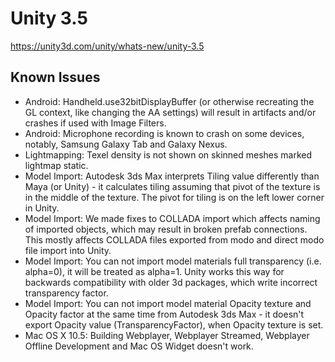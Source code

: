 # Unity 3.5

https://unity3d.com/unity/whats-new/unity-3.5

## Known Issues



*   Android: Handheld.use32bitDisplayBuffer (or otherwise recreating the GL context, like changing the AA settings) will result in artifacts and/or crashes if used with Image Filters.
*   Android: Microphone recording is known to crash on some devices, notably, Samsung Galaxy Tab and Galaxy Nexus.
*   Lightmapping: Texel density is not shown on skinned meshes marked lightmap static.
*   Model Import: Autodesk 3ds Max interprets Tiling value differently than Maya (or Unity) - it calculates tiling assuming that pivot of the texture is in the middle of the texture. The pivot for tiling is on the left lower corner in Unity.
*   Model Import: We made fixes to COLLADA import which affects naming of imported objects, which may result in broken prefab connections. This mostly affects COLLADA files exported from modo and direct modo file import into Unity.
*   Model Import: You can not import model materials full transparency (i.e. alpha=0), it will be treated as alpha=1. Unity works this way for backwards compatibility with older 3d packages, which write incorrect transparency factor.
*   Model Import: You can not import model material Opacity texture and Opacity factor at the same time from Autodesk 3ds Max - it doesn't export Opacity value (TransparencyFactor), when Opacity texture is set.
*   Mac OS X 10.5: Building Webplayer, Webplayer Streamed, Webplayer Offline Development and Mac OS Widget doesn't work.